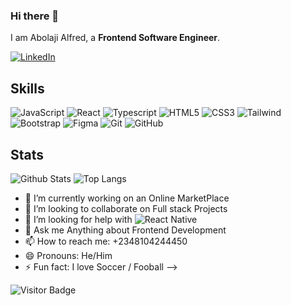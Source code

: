 ### Hi there 👋

I am Abolaji Alfred, a **Frontend Software Engineer**.

[![LinkedIn](https://img.shields.io/badge/linkedin-%230077B5.svg?style=for-the-badge&logo=linkedin&logoColor=white)](https://www.linkedin.com/in/abolaji-alfred-ayodeji/)

## Skills

![JavaScript](https://img.shields.io/badge/-JavaScript-black?style=flat-square&logo=javascript)
![React](https://img.shields.io/badge/-React-black?style=flat-square&logo=react)
![Typescript](https://img.shields.io/badge/-React-black?style=flat-square&logo=typescript)
![HTML5](https://img.shields.io/badge/-HTML5-E34F26?style=flat-square&logo=html5&logoColor=white)
![CSS3](https://img.shields.io/badge/-CSS3-1572B6?style=flat-square&logo=css3)
![Tailwind](https://img.shields.io/badge/-Tailwind-1572B6?style=flat-square&logo=tailwind)
![Bootstrap](https://img.shields.io/badge/-Tailwind-1572B6?style=flat-square&logo=bootstrap)
![Figma](https://img.shields.io/badge/-Figma-1572B6?style=flat-square&logo=figma)
![Git](https://img.shields.io/badge/-Git-black?style=flat-square&logo=git)
![GitHub](https://img.shields.io/badge/-GitHub-181717?style=flat-square&logo=github)

## Stats

![Github Stats](https://github-readme-stats.vercel.app/api?username=bant095&count_private=true&show_icons=true&include_all_commits=true&theme=prussian&layout=compact)
![Top Langs](https://github-readme-stats.vercel.app/api/top-langs/?username=bant095&hide=TeX&layout=compact&theme=prussian)

- 🔭 I’m currently working on an Online MarketPlace
- 👯 I’m looking to collaborate on Full stack Projects
- 🤔 I’m looking for help with ![React Native](https://img.shields.io/badge/-React-black?style=flat-square&logo=reactnative)
- 💬 Ask me Anything about Frontend Development
- 📫 How to reach me: +2348104244450
- 😄 Pronouns: He/Him
- ⚡ Fun fact: I love Soccer / Fooball
-->

![Visitor Badge](https://visitor-badge.laobi.icu/badge?page_id=bant095.bant095)

